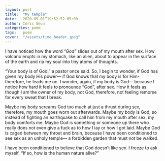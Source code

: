 ```yaml
---
layout: post
title:  "My temple"
date:   2020-05-01T19:52:52-05:00
author: Idris Seun
categories: poem
tags:	poem
cover:  "/assets/time_header.jpeg"
---
```


I have noticed how the word *“God”* slides out of my mouth after sex. How volcano erupts in my stomach, like an alien, about to appear in the surface of the earth and rip my soul into tiny atoms of thoughts.

“Your body is of God,” a pastor once said. So, I begin to wonder, if God has given my body His power— if God knows that my body is for Him- therefore, he leads me on. I wonder, again, if my body is God— because I notice how hard it feels to pronounce “God”, after sex. How it feels as though I am the owner of my body, not God, therefore, not feeling remorse for every sweat that I break. 

Maybe my body screams God too much at just a thrust during sex, therefore, my mouth goes worn out afterwards. Maybe my body is God, so instead of fighting an earthquake to call him from my mouth after sex, my body comforts me. Maybe God is something or someone up there who really does not even give a fuck as to how I lay or how I got laid. Maybe God is caged between my throat and brain, because I have been conditioned to see sex as an unholy temple— a forbidden garden that must not be walked. 

I have been conditioned to believe that God doesn’t like sex. I freeze to ask myself, “If so, how is the human nature alive?”